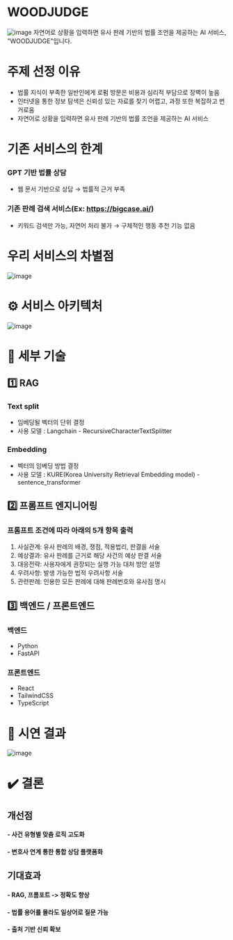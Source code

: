 # WOODJUDGE
![image](https://github.com/user-attachments/assets/0bd29f86-f1e1-4372-8992-0beb5f446ede)
자연어로 상황을 입력하면 유사 판례 기반의 법률 조언을 제공하는 AI 서비스, "WOODJUDGE"입니다.

# 주제 선정 이유
  
- 법률 지식이 부족한 일반인에게 로펌 방문은 비용과 심리적 부담으로 장벽이 높음
- 인터넷을 통한 정보 탐색은 신뢰성 있는 자료를 찾기 어렵고, 과정 또한 복잡하고 번거로움
- 자연어로 상황을 입력하면 유사 판례 기반의 법률 조언을 제공하는 AI 서비스

# 기존 서비스의 한계

### GPT 기반 법률 상담
- 웹 문서 기반으로 상담 → 법률적 근거 부족

### 기존 판례 검색 서비스(Ex: https://bigcase.ai/)
- 키워드 검색만 가능, 자연어 처리 불가 → 구체적인 행동 추천 기능 없음

# 우리 서비스의 차별점
![image](https://github.com/user-attachments/assets/b0604bc1-031f-4990-bca4-476e674e5deb)

# ⚙️ 서비스 아키텍처
![image](https://github.com/user-attachments/assets/072be938-c6f0-45f8-b5be-98d6f987689c)

# 🔎 세부 기술

## 1️⃣ RAG<br>

### Text split<br>
 - 임베딩될 벡터의 단위 결정<br>
 - 사용 모델 : Langchain - RecursiveCharacterTextSplitter

### Embedding<br>
 - 벡터의 임베딩 방법 결정<br>
 - 사용 모델 : KURE(Korea University Retrieval Embedding model) - sentence_transformer

## 2️⃣ 프롬프트 엔지니어링<br>

### 프롬프트 조건에 따라 아래의 5개 항목 출력

1. 사실관계: 유사 판례의 배경, 쟁점, 적용법리, 판결을 서술
2. 예상결과: 유사 판례를 근거로 해당 사건의 예상 판결 서술 
3. 대응전략: 사용자에게 권장되는 실행 가능 대처 방안 설명
4. 우려사항: 발생 가능한 법적 우려사항 서술
5. 관련판례: 인용한 모든 판례에 대해 판례번호와 유사점 명시

## 3️⃣ 백엔드 / 프론트엔드<br>

### 백엔드<br>
 - Python<br>
 - FastAPI<br>

### 프론트엔드<br>
 - React<br>
 - TailwindCSS<br>
 - TypeScript<br>

# 🎥 시연 결과
![image](https://github.com/user-attachments/assets/e4e14869-5d61-4068-a0b2-125d3eb0e4a9)

# ✔️ 결론

## 개선점
#### - 사건 유형별 맞춤 로직 고도화
#### - 변호사 연계 통한 통합 상담 플랫폼화

## 기대효과
#### - RAG, 프롬포트 -> 정확도 향상
#### - 법률 용어를 몰라도 일상어로 질문 가능
#### - 출처 기반 신뢰 확보
